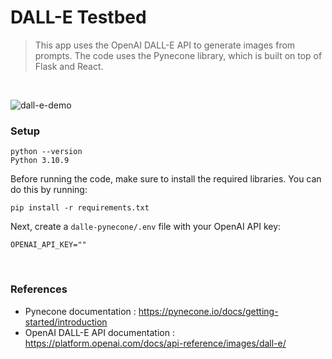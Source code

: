 # DALL-E Testbed

> This app uses the OpenAI DALL-E API to generate images from prompts. The code uses the Pynecone library, which is built on top of Flask and React.

<br/>

![dall-e-demo](README.assets/dall-e-demo.gif)

### Setup

```
python --version
Python 3.10.9
```

Before running the code, make sure to install the required libraries. You can do this by running:

```
pip install -r requirements.txt
```

Next, create a `dalle-pynecone/.env` file with your OpenAI API key:

```
OPENAI_API_KEY=""
```

<br/>

### References

-   Pynecone documentation : https://pynecone.io/docs/getting-started/introduction
-   OpenAI DALL-E API documentation : https://platform.openai.com/docs/api-reference/images/dall-e/
